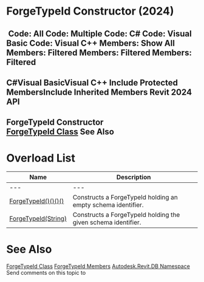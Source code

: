 # ForgeTypeId Constructor (2024)

﻿
 Code: All Code: Multiple Code: C# Code: Visual Basic Code: Visual C++  Members: Show All Members: Filtered Members: Filtered Members: Filtered   
---  
C#Visual BasicVisual C++
Include Protected MembersInclude Inherited Members
Revit 2024 API  
---  
ForgeTypeId Constructor   
[ForgeTypeId Class](d9fcf276-9566-de83-2b0b-d89b65ccc8af.md "ForgeTypeId Class") See Also  
---  
# Overload List
| Name | Description |
| --- | --- |
| --- | --- | --- |
| [ForgeTypeId()()()()](1f599313-4f0a-2fd3-8644-616a9619a656.md "ForgeTypeId Constructor") | Constructs a ForgeTypeId holding an empty schema identifier. |
| [ForgeTypeId(String)](4777ba3d-8f1e-399c-8f3a-cca084b2d42b.md "ForgeTypeId Constructor \(String\)") | Constructs a ForgeTypeId holding the given schema identifier. |

# See Also
[ForgeTypeId Class](d9fcf276-9566-de83-2b0b-d89b65ccc8af.md "ForgeTypeId Class")
[ForgeTypeId Members](54f94a62-ea6e-5494-e5d7-33ae819677b3.md "ForgeTypeId Members")
[Autodesk.Revit.DB Namespace](87546ba7-461b-c646-cbb1-2cb8f5bff8b2.md "Autodesk.Revit.DB Namespace")
Send comments on this topic to 